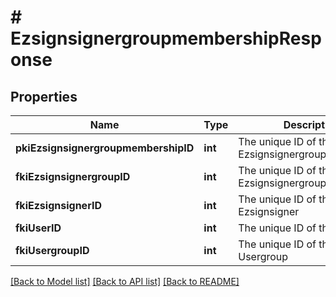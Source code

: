 # # EzsignsignergroupmembershipResponse

## Properties

Name | Type | Description | Notes
------------ | ------------- | ------------- | -------------
**pkiEzsignsignergroupmembershipID** | **int** | The unique ID of the Ezsignsignergroupmembership |
**fkiEzsignsignergroupID** | **int** | The unique ID of the Ezsignsignergroup |
**fkiEzsignsignerID** | **int** | The unique ID of the Ezsignsigner |
**fkiUserID** | **int** | The unique ID of the User |
**fkiUsergroupID** | **int** | The unique ID of the Usergroup |

[[Back to Model list]](../../README.md#models) [[Back to API list]](../../README.md#endpoints) [[Back to README]](../../README.md)
